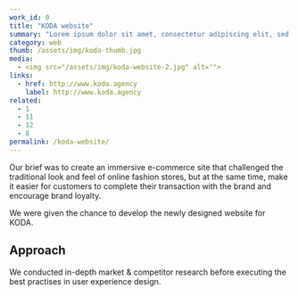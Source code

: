 ```yaml
---
work_id: 0
title: "KODA website"
summary: "Lorem ipsum dolor sit amet, consectetur adipiscing elit, sed do eiusmod tempor incididunt ut labore et dolore magna aliqua. Ut enim ad minim veniam, quis nostrud exercitation"
category: web
thumb: /assets/img/koda-thumb.jpg
media: 
  - <img src="/assets/img/koda-website-2.jpg" alt="">
links:
  - href: http://www.koda.agency
    label: http://www.koda.agency
related:
  - 1
  - 11
  - 12
  - 8
permalink: /koda-website/
---
```

Our brief was to create an immersive e-commerce site that challenged the traditional look and feel of online fashion stores, but at the same time, make it easier for customers to complete their transaction with the brand and encourage brand loyalty.

We were given the chance to develop the newly designed website for KODA.  

## Approach
We conducted in-depth market & competitor research before executing the best practises in user experience design.
